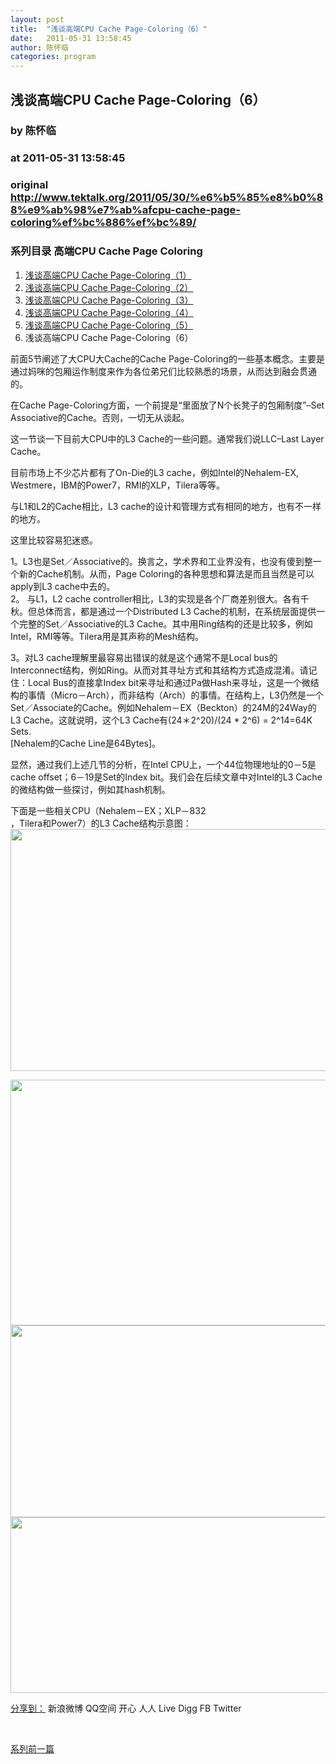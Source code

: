 ```yaml
---
layout: post
title:  "浅谈高端CPU Cache Page-Coloring（6）"
date:   2011-05-31 13:58:45
author: 陈怀临
categories: program
---
```


## 浅谈高端CPU Cache Page-Coloring（6）
### by 陈怀临
### at 2011-05-31 13:58:45
### original <http://www.tektalk.org/2011/05/30/%e6%b5%85%e8%b0%88%e9%ab%98%e7%ab%afcpu-cache-page-coloring%ef%bc%886%ef%bc%89/>

<div><h3>系列目录 高端CPU Cache Page Coloring</h3><ol><li><a href="http://www.tektalk.org/2011/04/11/%e5%be%97%e5%85%b6%e6%84%8f%ef%bc%9b%e5%bf%98%e5%85%b6%e5%bd%a2-%e6%b5%85%e8%b0%88%e9%ab%98%e7%ab%afcpu-cache-page-coloring%ef%bc%881%ef%bc%89/" title="浅谈高端CPU Cache Page-Coloring（1）">浅谈高端CPU Cache Page-Coloring（1）</a></li><li><a href="http://www.tektalk.org/2011/04/17/%e6%b5%85%e8%b0%88%e9%ab%98%e7%ab%afcpu-cache-page-coloring%ef%bc%882%ef%bc%89/" title="浅谈高端CPU Cache Page-Coloring（2）">浅谈高端CPU Cache Page-Coloring（2）</a></li><li><a href="http://www.tektalk.org/2011/04/24/%e6%b5%85%e8%b0%88%e9%ab%98%e7%ab%afcpu-cache-page-coloring%ef%bc%883%ef%bc%89/" title="浅谈高端CPU Cache Page-Coloring（3）">浅谈高端CPU Cache Page-Coloring（3）</a></li><li><a href="http://www.tektalk.org/2011/04/30/%e6%b5%85%e8%b0%88%e9%ab%98%e7%ab%afcpu-cache-page-coloring%ef%bc%884%ef%bc%89/" title="浅谈高端CPU Cache Page-Coloring（4）">浅谈高端CPU Cache Page-Coloring（4）</a></li><li><a href="http://www.tektalk.org/2011/05/08/%e6%b5%85%e8%b0%88%e9%ab%98%e7%ab%afcpu-cache-page-coloring%ef%bc%885%ef%bc%89/" title="浅谈高端CPU Cache Page-Coloring（5）">浅谈高端CPU Cache Page-Coloring（5）</a></li><li>浅谈高端CPU Cache Page-Coloring（6）</li></ol></div> <p>前面5节阐述了大CPU大Cache的Cache Page-Coloring的一些基本概念。主要是通过妈咪的包厢运作制度来作为各位弟兄们比较熟悉的场景，从而达到融会贯通的。 </p>
<p>在Cache Page-Coloring方面，一个前提是“里面放了N个长凳子的包厢制度”–Set Associative的Cache。否则，一切无从谈起。</p>
<p>这一节谈一下目前大CPU中的L3 Cache的一些问题。通常我们说LLC–Last Layer Cache。</p>
<p>目前市场上不少芯片都有了On-Die的L3 cache，例如Intel的Nehalem-EX, Westmere，IBM的Power7，RMI的XLP，Tilera等等。</p>
<p>与L1和L2的Cache相比，L3 cache的设计和管理方式有相同的地方，也有不一样的地方。</p>
<p>这里比较容易犯迷惑。</p>
<p>1。L3也是Set／Associative的。换言之，学术界和工业界没有，也没有傻到整一个新的Cache机制。从而，Page Coloring的各种思想和算法是而且当然是可以apply到L3 cache中去的。<br>
2。 与L1，L2 cache controller相比，L3的实现是各个厂商差别很大。各有千秋。但总体而言，都是通过一个Distributed L3 Cache的机制，在系统层面提供一个完整的Set／Associative的L3 Cache。其中用Ring结构的还是比较多，例如Intel，RMI等等。Tilera用是其声称的Mesh结构。</p>
<p>3。对L3 cache理解里最容易出错误的就是这个通常不是Local bus的Interconnect结构，例如Ring。从而对其寻址方式和其结构方式造成混淆。请记住：Local Bus的直接拿Index bit来寻址和通过Pa做Hash来寻址，这是一个微结构的事情（Micro－Arch），而非结构（Arch）的事情。在结构上，L3仍然是一个Set／Associate的Cache。例如Nehalem－EX（Beckton）的24M的24Way的L3 Cache。这就说明，这个L3 Cache有(24＊2^20)/(24 * 2^6) = 2^14=64K Sets.<br>
[Nehalem的Cache Line是64Bytes]。</p>
<p>显然，通过我们上述几节的分析，在Intel CPU上，一个44位物理地址的0－5是cache offset；6－19是Set的Index bit。我们会在后续文章中对Intel的L3 Cache的微结构做一些探讨，例如其hash机制。</p>
<p>下面是一些相关CPU（Nehalem－EX；XLP－832<br>
，Tilera和Power7）的L3 Cache结构示意图：<br>
<a href="http://www.tektalk.org/wp-content/uploads/2011/05/Nehalemllc.jpg"><img src="http://www.tektalk.org/wp-content/uploads/2011/05/Nehalemllc.jpg" alt="" title="Nehalemllc" width="580" height="387"></a></p>
<p><a href="http://www.tektalk.org/wp-content/uploads/2011/05/rmi_xlp832.jpg"><img src="http://www.tektalk.org/wp-content/uploads/2011/05/rmi_xlp832.jpg" alt="" title="rmi_xlp832" width="580" height="393"></a><br>
<a href="http://www.tektalk.org/wp-content/uploads/2011/05/tilera.gif"><img src="http://www.tektalk.org/wp-content/uploads/2011/05/tilera.gif" alt="" title="tilera" width="580" height="307"></a><br>
<a href="http://www.tektalk.org/wp-content/uploads/2011/05/Power7.png"><img src="http://www.tektalk.org/wp-content/uploads/2011/05/Power7.png" alt="" title="Power7" width="580" height="281"></a></p>

<div>
	<a href="http://www.jiathis.com/share/">分享到：</a>
	<a title="分享到新浪微博">新浪微博</a>
	<a title="分享到QQ空间">QQ空间</a>
	<a title="分享到开心网">开心</a>
	<a title="分享到人人网">人人</a>
	<a title="分享到微软Live">Live</a>
	<a title="分享到Digg">Digg</a>
	<a title="分享到Facebook">FB</a>
	<a title="分享到Twitter">Twitter</a>


</div>

<br> <div><a href="http://www.tektalk.org/2011/05/08/%e6%b5%85%e8%b0%88%e9%ab%98%e7%ab%afcpu-cache-page-coloring%ef%bc%885%ef%bc%89/" title="浅谈高端CPU Cache Page-Coloring（5）">系列前一篇</a> </div><img src="http://www1.feedsky.com/t1/519097148/tektalk/feedsky/s.gif?r=http://www.tektalk.org/2011/05/30/%e6%b5%85%e8%b0%88%e9%ab%98%e7%ab%afcpu-cache-page-coloring%ef%bc%886%ef%bc%89/" border="0" height="0" width="0">